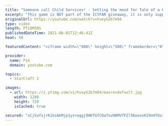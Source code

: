 ```yaml
---
title: "Someone call Child Services! - Setting the mood for Tale of a Knife and a Telephone booth LR ICYFAR"
excerpt: "This game is NOT part of the ICYFAR giveaway, it is only supposed to set the mood for this weeks Liquid Reigns ICYFAR as Eonblu didnt want to be included!   In this week’s episode of I Cast Your Freakin Awesome Replays (ICYFAR) players sent in their craziest low eco-high aggression games!  CURRENT LIQUID"
originalUrl: https://youtube.com/watch?v=hveyG2b7m94
type: video
length: PT19M39S
publishedDateTime: 2021-06-01T12:46:41Z
heat: 50

featuredContent: "<iframe width=\"800\" height=\"500\" frameborder=\"0\" src=\"https://www.youtube.com/embed/hveyG2b7m94\" allow=\"accelerometer; autoplay; encrypted-media; gyroscope; picture-in-picture\" allowfullscreen></iframe>"

provider:
  name: PiG
  domain: youtube.com

topics:
  - StarCraft 2

images:
  - url: https://i.ytimg.com/vi/hveyG2b7m94/maxresdefault.jpg
    width: 1280
    height: 720
    isCached: true

secured: "xCjVafxjrK1ksAkMjp1ys+oggj9HKTGfC0a7ovH8MVTFZl5KwoosKI9nHfQsr8Rcy9ZJgxGU7iNghWQ437Prc94oXkLxCrdLx/4wDP1FOYenOHgReC0DDx0ruHhnnmnZcuLdxbmqhAqlpm41rRSZIWH4/SA+bYujJlPnP8b8OULDJ+M1x9eoiJ2/58pEyM2IPXF/HgIdUJcilZCwXjik+V35Jq/ORJuGrHDVQhOPm1LhhwjI4dJN5hRZZ6hQKHNx13omFs9L8JR6ZOmt/1jRBg9fPccXRv6xZeA9dgs/L9UlsYAvT3LkhvviIBuc0M7/duTQ33mbUw2eGhOfujswoyzfqMY5O86d47vBQ2otLbrKsVpErqpK3wE0yzZh4/1hguAmHPApA83Mh8kTc9w25O7cllB+xCjXenXfyMUd03E=;VeSLSVXIh8bfqLJ+1R172A=="
---
```


